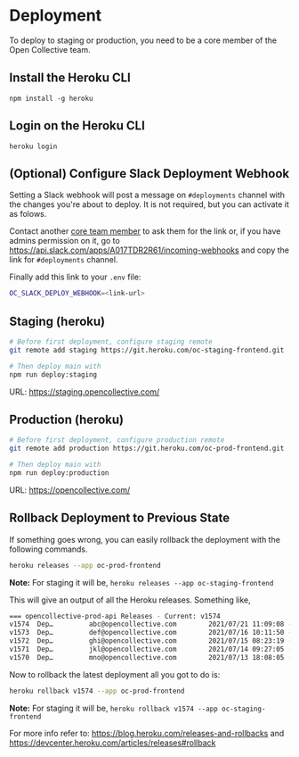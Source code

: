 # Deployment

To deploy to staging or production, you need to be a core member of the Open Collective team.

## Install the Heroku CLI

`npm install -g heroku`

## Login on the Heroku CLI

`heroku login`

## (Optional) Configure Slack Deployment Webhook

Setting a Slack webhook will post a message on `#deployments` channel with the changes you're about to deploy. It is not required, but you can activate it as folows.

Contact another [core team member](https://github.com/orgs/opencollective/teams/core-developers) to ask them for the link or, if you have admins permission on it, go to https://api.slack.com/apps/A017TDR2R61/incoming-webhooks and copy the link for `#deployments` channel.

Finally add this link to your `.env` file:

```bash
OC_SLACK_DEPLOY_WEBHOOK=<link-url>
```

## Staging (heroku)

```bash
# Before first deployment, configure staging remote
git remote add staging https://git.heroku.com/oc-staging-frontend.git

# Then deploy main with
npm run deploy:staging
```

URL: https://staging.opencollective.com/

## Production (heroku)

```bash
# Before first deployment, configure production remote
git remote add production https://git.heroku.com/oc-prod-frontend.git

# Then deploy main with
npm run deploy:production
```

URL: https://opencollective.com/

## Rollback Deployment to Previous State

If something goes wrong, you can easily rollback the deployment with the following commands. 

```bash
heroku releases --app oc-prod-frontend
```

**Note:** For staging it will be, `heroku releases --app oc-staging-frontend`

This will give an output of all the Heroku releases. Something like,

```bash
=== opencollective-prod-api Releases - Current: v1574
v1574  Dep…         abc@opencollective.com        2021/07/21 11:09:08 -0700 (~ 26m ago)
v1573  Dep…         def@opencollective.com        2021/07/16 10:11:50 -0700
v1572  Dep…         ghi@opencollective.com        2021/07/15 08:23:19 -0700
v1571  Dep…         jkl@opencollective.com        2021/07/14 09:27:05 -0700
v1570  Dep…         mno@opencollective.com        2021/07/13 18:08:05 -0700
```

Now to rollback the latest deployment all you got to do is:

```bash
heroku rollback v1574 --app oc-prod-frontend
```

**Note:** For staging it will be, `heroku rollback v1574 --app oc-staging-frontend`

For more info refer to: https://blog.heroku.com/releases-and-rollbacks and https://devcenter.heroku.com/articles/releases#rollback
